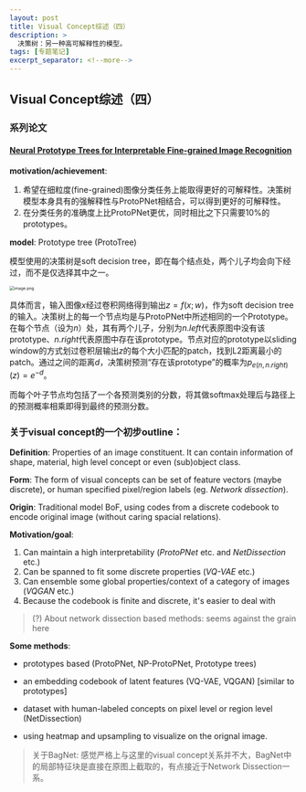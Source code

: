 ```yaml
---
layout: post
title: Visual Concept综述（四）
description: >
  决策树：另一种高可解释性的模型。
tags: [专题笔记]
excerpt_separator: <!--more-->
---
```


## Visual Concept综述（四）

### 系列论文

#### [Neural Prototype Trees for Interpretable Fine-grained Image Recognition]()

**motivation/achievement**:

1. 希望在细粒度(fine-grained)图像分类任务上能取得更好的可解释性。决策树模型本身具有的强解释性与ProtoPNet相结合，可以得到更好的可解释性。
2. 在分类任务的准确度上比ProtoPNet更优，同时相比之下只需要10%的prototypes。

**model**: Prototype tree (ProtoTree)

模型使用的决策树是soft decision tree，即在每个结点处，两个儿子均会向下经过，而不是仅选择其中之一。

<img src="http://tva1.sinaimg.cn/large/008u1Mkqly1h46giyhmhvj30z009ldk1.jpg" alt="image.png" style="zoom:50%;" />

具体而言，输入图像$x$经过卷积网络得到输出$z=f(x;w)$，作为soft decision tree的输入。决策树上的每一个节点均是与ProtoPNet中所述相同的一个Prototype。在每个节点（设为$n$）处，其有两个儿子，分别为$n.left$代表原图中没有该prototype、$n.right$代表原图中存在该prototype。节点对应的prototype以sliding window的方式划过卷积层输出$z$的每个大小匹配的patch，找到L2距离最小的patch。通过之间的距离$d$，决策树预测“存在该prototype”的概率为$p_{e(n,n.right)}(z)=e^{-d}$。

而每个叶子节点均包括了一个各预测类别的分数，将其做softmax处理后与路径上的预测概率相乘即得到最终的预测分数。



### 关于visual concept的一个初步outline：

**Definition**: Properties of an image constituent. It can contain information of shape, material, high level concept or even (sub)object class.

**Form**: The form of visual concepts can be set of feature vectors (maybe discrete), or human specified pixel/region labels (eg. *Network dissection*).

**Origin**: Traditional model BoF, using codes from a discrete codebook to encode original image (without caring spacial relations).

**Motivation/goal**:

1. Can maintain a high interpretability (*ProtoPNet* etc. and *NetDissection* etc.)
2. Can be spanned to fit some discrete properties (*VQ-VAE* etc.)
3. Can ensemble some global properties/context of a category of images (*VQGAN* etc.)
4. Because the codebook is finite and discrete, it's easier to deal with

> (?) About network dissection based methods: seems against the grain here

**Some methods**:

- prototypes based (ProtoPNet, NP-ProtoPNet, Prototype trees)

- an embedding codebook of latent features (VQ-VAE, VQGAN) [similar to prototypes]

- dataset with human-labeled concepts on pixel level or region level (NetDissection)

  

- using heatmap and upsampling to visualize on the orignal image.

> 关于BagNet: 感觉严格上与这里的visual concept关系并不大，BagNet中的局部特征块是直接在原图上截取的，有点接近于Network Dissection一系。